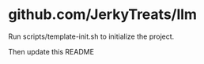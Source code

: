 # github.com/JerkyTreats/llm

Run scripts/template-init.sh to initialize the project.

Then update this README

